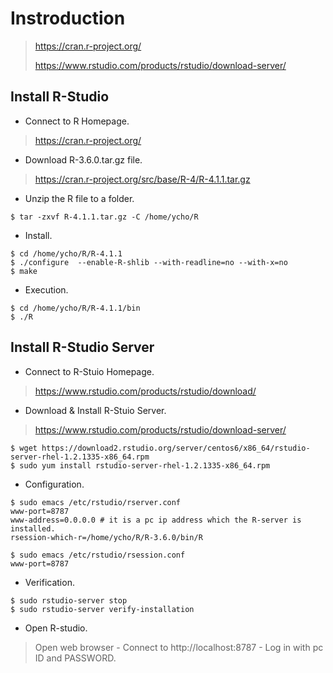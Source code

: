 # Instroduction

> <https://cran.r-project.org/>
> 
> <https://www.rstudio.com/products/rstudio/download-server/>


## Install R-Studio

- Connect to R Homepage.

> <https://cran.r-project.org/>

- Download R-3.6.0.tar.gz file.

> <https://cran.r-project.org/src/base/R-4/R-4.1.1.tar.gz>

- Unzip the R file to a folder.
```
$ tar -zxvf R-4.1.1.tar.gz -C /home/ycho/R
```

- Install.
```
$ cd /home/ycho/R/R-4.1.1
$ ./configure  --enable-R-shlib --with-readline=no --with-x=no
$ make
```

- Execution.
```
$ cd /home/ycho/R/R-4.1.1/bin
$ ./R
```


## Install R-Studio Server

- Connect to R-Stuio Homepage.

> <https://www.rstudio.com/products/rstudio/download/>

- Download & Install R-Stuio Server.

> <https://www.rstudio.com/products/rstudio/download-server/>
```
$ wget https://download2.rstudio.org/server/centos6/x86_64/rstudio-server-rhel-1.2.1335-x86_64.rpm
$ sudo yum install rstudio-server-rhel-1.2.1335-x86_64.rpm
```

- Configuration.
```
$ sudo emacs /etc/rstudio/rserver.conf
www-port=8787
www-address=0.0.0.0 # it is a pc ip address which the R-server is installed.
rsession-which-r=/home/ycho/R/R-3.6.0/bin/R

$ sudo emacs /etc/rstudio/rsession.conf
www-port=8787
```

- Verification.
```
$ sudo rstudio-server stop
$ sudo rstudio-server verify-installation
```

- Open R-studio.

> Open web browser - Connect to http://localhost:8787 - Log in with pc ID and PASSWORD.
